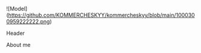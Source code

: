  ![Model] (https://github.com/KOMMERCHESKYY/kommercheskyy/blob/main/1000300959222222.png)
  

Header

About me
